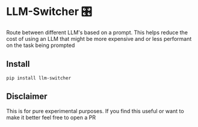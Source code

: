 # LLM-Switcher 🎛️
<p> Route between different LLM's based on a prompt. This helps reduce the cost of using an LLM that might be more expensive and or less performant on the task being prompted</p>

## Install 

```
pip install llm-switcher
```

## Disclaimer 

<p> This is for pure experimental purposes. If you find this useful or want to make it better feel free to open a PR </p>
